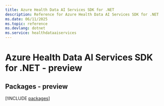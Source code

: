 ```yaml
---
title: Azure Health Data AI Services SDK for .NET
description: Reference for Azure Health Data AI Services SDK for .NET
ms.date: 06/11/2025
ms.topic: reference
ms.devlang: dotnet
ms.service: healthdataaiservices
---
```

# Azure Health Data AI Services SDK for .NET - preview
## Packages - preview
[!INCLUDE [packages](health-data-ai-services-index.md)]